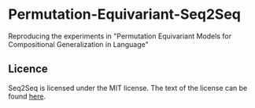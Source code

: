 # Permutation-Equivariant-Seq2Seq
Reproducing the experiments in "Permutation Equivariant Models for Compositional Generalization in Language"

## Licence
Seq2Seq is licensed under the MIT license. The text of the license can be found [here](https://github.com/facebookresearch/Permutation-Equivariant-Seq2Seq/blob/master/LICENSE).
